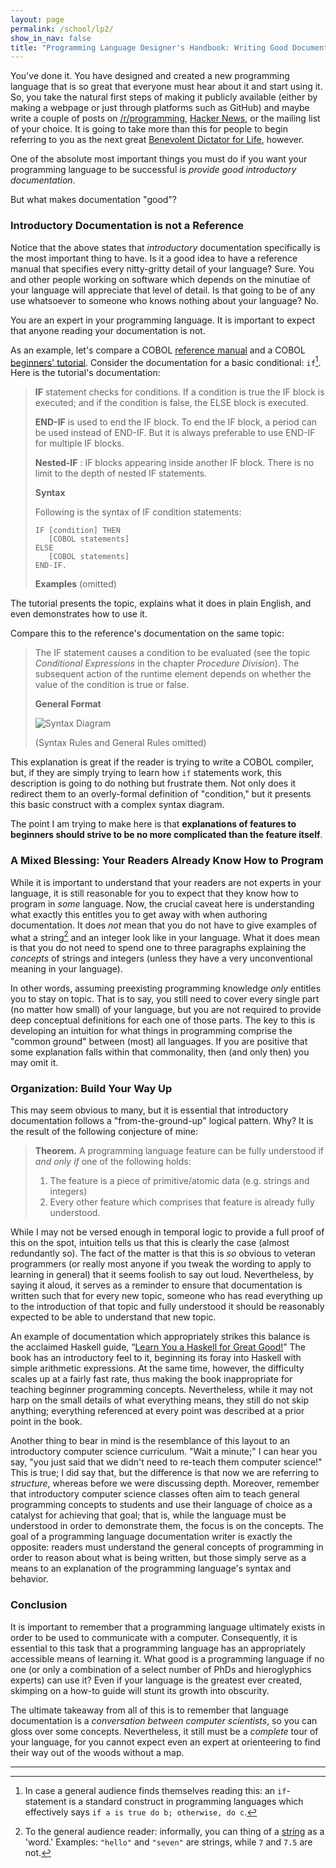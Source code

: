 ```yaml
---
layout: page
permalink: /school/lp2/
show_in_nav: false
title: "Programming Language Designer's Handbook: Writing Good Documentation"
---
```

You've done it. You have designed and created a new programming language that
is so great that everyone must hear about it and start using it. So, you take
the natural first steps of making it publicly available (either by making a
webpage or just through platforms such as GitHub) and maybe write a couple of
posts on [/r/programming][r-prog], [Hacker News][hn], or the mailing list of
your choice. It is going to take more than this for people to begin referring
to you as the next great [Benevolent Dictator for Life][bdfl], however.

One of the absolute most important things you must do if you want your programming
language to be successful is *provide good introductory documentation*.

But what makes documentation "good"?

### Introductory Documentation is not a Reference
Notice that the above states that *introductory* documentation specifically
is the most important thing to have. Is it a good idea to have a reference manual
that specifies every nitty-gritty detail of your language? Sure. You and other
people working on software which depends on the minutiae of your language will
appreciate that level of detail. Is that going to be of any use whatsoever
to someone who knows nothing about your language? No.

You are an expert in your programming language. It is important to expect
that anyone reading your documentation is not.

As an example, let's compare a COBOL [reference manual][cobol-ref] and a COBOL
[beginners' tutorial][cobol-tut]. Consider the documentation for a basic conditional:
`if`[^1]. Here is the tutorial's documentation:

> **IF** statement checks for conditions. If a condition is true the IF block is executed; and if the condition is false, the ELSE block is executed.
>
> **END-IF** is used to end the IF block. To end the IF block, a period can be used instead of END-IF. But it is always preferable to use END-IF for multiple IF blocks.
>
> **Nested-IF** : IF blocks appearing inside another IF block. There is no limit to the depth of nested IF statements.
>
> **Syntax**
>
> Following is the syntax of IF condition statements:
>
>     IF [condition] THEN
>        [COBOL statements]
>     ELSE
>        [COBOL statements]
>     END-IF.
>
> **Examples** (omitted)

The tutorial presents the topic, explains what it does in plain English, and
even demonstrates how to use it.

Compare this to the reference's documentation on the same topic:

> The IF statement causes a condition to be evaluated (see the topic *Conditional Expressions* in the chapter *Procedure Division*). The subsequent action of the runtime element depends on whether the value of the condition is true or false.
>
> **General Format**
>
> ![Syntax Diagram][cobol-syntax-diagram]
>
> (Syntax Rules and General Rules omitted)

This explanation is great if the reader is trying to write a COBOL compiler, but, if they
are simply trying to learn how `if` statements work, this description is going to
do nothing but frustrate them. Not only does it redirect them to an overly-formal definition
of "condition," but it presents this basic construct with a complex syntax diagram.

The point I am trying to make here is that **explanations of features to beginners should strive to be no more complicated than the feature itself**.

### A Mixed Blessing: Your Readers Already Know How to Program
While it is important to understand that your readers are not experts in your language,
it is still reasonable for you to expect that they know how to program in *some* language.
Now, the crucial caveat here is understanding what exactly this entitles you to get
away with when authoring documentation. It does *not* mean that you do not have
to give examples of what a string[^2] and an integer look like in your language. What it
does mean is that you do not need to spend one to three paragraphs explaining
the *concepts* of strings and integers (unless they have a very unconventional meaning
in your language).

In other words, assuming preexisting programming knowledge *only* entitles you to stay on topic. That
is to say, you still need to cover every single part (no matter how small) of your
language, but you are not required to provide deep conceptual definitions for each one of
those parts. The key to this is developing an intuition for what things in programming
comprise the "common ground" between (most) all languages. If you are positive that some
explanation falls within that commonality, then (and only then) you may omit it.

### Organization: Build Your Way Up
This may seem obvious to many, but it is essential that introductory documentation
follows a "from-the-ground-up" logical pattern. Why? It is the result of the following
conjecture of mine:

> **Theorem.** A programming language feature can be fully understood if *and only if* one of the following holds:
>
> 1. The feature is a piece of primitive/atomic data (e.g. strings and integers)
> 2. Every other feature which comprises that feature is already fully understood.

While I may not be versed enough in temporal logic to provide a full proof of this
on the spot, intuition tells us that this is clearly the case (almost redundantly so).
The fact of the matter is that this is *so* obvious to veteran programmers (or really
most anyone if you tweak the wording to apply to learning in general) that it seems
foolish to say out loud. Nevertheless, by saying it aloud, it serves as a reminder to
ensure that documentation is written such that for every new topic, someone who has read
everything up to the introduction of that topic and fully understood it should be
reasonably expected to be able to understand that new topic.

An example of documentation which appropriately strikes this balance is the acclaimed
Haskell guide, “[Learn You a Haskell for Great Good!][learn-you-hs]” The book has an introductory feel
to it, beginning its foray into Haskell with simple arithmetic expressions. At the same
time, however, the difficulty scales up at a fairly fast rate, thus making the book
inappropriate for teaching beginner programming concepts. Nevertheless, while it may
not harp on the small details of what everything means, they still do not skip anything;
everything referenced at every point was described at a prior point in the book.

Another thing to bear in mind is the resemblance of this layout to an introductory
computer science curriculum. "Wait a minute;" I can hear you say, "you just said that
we didn't need to re-teach them computer science!" This is true; I did say that, but
the difference is that now we are referring to *structure*, whereas before we were
discussing depth. Moreover, remember that introductory computer science classes often
aim to teach general programming concepts to students and use their language of choice
as a catalyst for achieving that goal; that is, while the language must be understood
in order to demonstrate them, the focus is on the concepts. The goal of a programming
language documentation writer is exactly the opposite: readers must understand the
general concepts of programming in order to reason about what is being written, but
those simply serve as a means to an explanation of the programming language's syntax
and behavior.

### Conclusion
It is important to remember that a programming language ultimately exists in order to be
used to communicate with a computer. Consequently, it is essential to this task that a
programming language has an appropriately accessible means of learning it. What good is
a programming language if no one (or only a combination of a select number of PhDs and
hieroglyphics experts) can use it? Even if your language is the greatest ever created,
skimping on a how-to guide will stunt its growth into obscurity.

The ultimate takeaway from all of this is to remember that language documentation is a
*conversation between computer scientists*, so you can gloss over some concepts.
Nevertheless, it still must be a *complete* tour of your language, for you cannot expect
even an expert at orienteering to find their way out of the woods without a map.

* * *
[^1]: In case a general audience finds themselves reading this: an `if`-statement is a standard construct in programming languages which effectively says `if a is true do b; otherwise, do c`.
[^2]: To the general audience reader: informally, you can thing of a [string][wiki-string] as a 'word.' Examples: `"hello"` and `"seven"` are strings, while `7` and `7.5` are not.

[r-prog]: http://reddit.com/r/programming "/r/programming"
[hn]: http://news.ycombinator.com "Hacker News"
[bdfl]: https://en.wikipedia.org/wiki/Benevolent_dictator_for_life "Wikipedia: Benevolent Dictator for Life"
[cobol-ref]: http://supportline.microfocus.com/Documentation/books/sx60/lrpubb.htm "COBOL Language"
[cobol-tut]: http://www.tutorialspoint.com/cobol/ "COBOL Tutorial"
[cobol-syntax-diagram]: http://supportline.microfocus.com/Documentation/books/sx60/lhpdf915.gif "Oh boy."
[wiki-string]: https://en.wikipedia.org/wiki/String_%28computer_science%29 "Wikipedia: String (Computer Science)"
[haskell-intro]: https://www.haskell.org/tutorial/ "A Gentle Introduction to Haskell Version 98"
[racket-guide]: http://docs.racket-lang.org/guide/ "The Racket Guide"
[python-tut]: https://docs.python.org/2/tutorial/ "The Python Tutorial"
[learn-you-hs]: http://learnyouahaskell.com/chapters "Learn You a Haskell for Great Good!"
